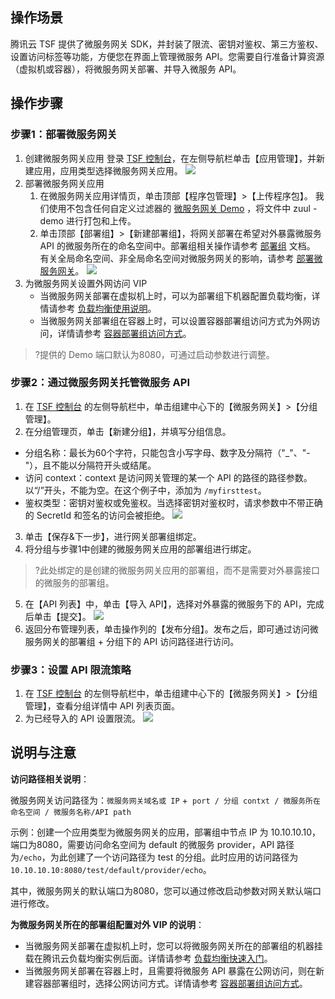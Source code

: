 ## 操作场景
腾讯云 TSF 提供了微服务网关 SDK，并封装了限流、密钥对鉴权、第三方鉴权、设置访问标签等功能，方便您在界面上管理微服务 API。您需要自行准备计算资源（虚拟机或容器），将微服务网关部署、并导入微服务 API。


## 操作步骤
### 步骤1：部署微服务网关
1. 创建微服务网关应用
   登录 [TSF 控制台](https://console.cloud.tencent.com/tsf?rid=1)，在左侧导航栏单击【应用管理】，并新建应用，应用类型选择微服务网关应用。
![](https://main.qcloudimg.com/raw/212e9845ca1f92a0de1defb28215b218.png)
2. 部署微服务网关应用
	1. 在微服务网关应用详情页，单击顶部【程序包管理】>【上传程序包】。
我们使用不包含任何自定义过滤器的 [微服务网关 Demo](https://alon-deployment-gz-1257356411.cos.ap-guangzhou.myqcloud.com/tsf-demo-simple-1.16.0.zip?_ga=1.250118594.510479937.1548238548) ，将文件中 zuul - demo 进行打包和上传。
	2. 单击顶部【部署组】>【新建部署组】，将网关部署在希望对外暴露微服务 API 的微服务所在的命名空间中。部署组相关操作请参考 [部署组](https://cloud.tencent.com/document/product/649/16932) 文档。
	有关全局命名空间、非全局命名空间对微服务网关的影响，请参考 [部署微服务网关](https://cloud.tencent.com/document/product/649/40200)。
![](https://main.qcloudimg.com/raw/b73e08360923a1bd485c59f7fec1fdf3.png)
3. 为微服务网关设置外网访问 VIP
   - 当微服务网关部署在虚拟机上时，可以为部署组下机器配置负载均衡，详情请参考 [负载均衡使用说明](https://cloud.tencent.com/document/product/214/8975)。
   - 当微服务网关部署组在容器上时，可以设置容器部署组访问方式为外网访问，详情请参考 [容器部署组访问方式](https://cloud.tencent.com/document/product/649/16929)。

>?提供的 Demo 端口默认为8080，可通过启动参数进行调整。



### 步骤2：通过微服务网关托管微服务 API
1. 在 [TSF 控制台](https://console.cloud.tencent.com/tsf?rid=1) 的左侧导航栏中，单击组建中心下的【微服务网关】>【分组管理】。
2. 在分组管理页，单击【新建分组】，并填写分组信息。
 - 分组名称：最长为60个字符，只能包含小写字母、数字及分隔符（"_"、"-"），且不能以分隔符开头或结尾。
 - 访问 context：context 是访问网关管理的某一个 API 的路径的路径参数。以“/”开头，不能为空。在这个例子中，添加为 `/myfirsttest`。
 - 鉴权类型：密钥对鉴权或免鉴权。当选择密钥对鉴权时，请求参数中不带正确的 SecretId 和签名的访问会被拒绝。
![](https://main.qcloudimg.com/raw/1deb7fb6fd50d6529ac5c3907fb6da73.png)
3. 单击【保存&下一步】，进行网关部署组绑定。
4. 将分组与步骤1中创建的微服务网关应用的部署组进行绑定。
>?此处绑定的是创建的微服务网关应用的部署组，而不是需要对外暴露接口的微服务的部署组。
5. 在【API 列表】中，单击【导入 API】，选择对外暴露的微服务下的 API，完成后单击【提交】。
![](https://main.qcloudimg.com/raw/a8f696129adf3367079dbfc7a3c9087f.png)
6. 返回分布管理列表，单击操作列的【发布分组】。发布之后，即可通过访问微服务网关的部署组 + 分组下的 API 访问路径进行访问。



### 步骤3：设置 API 限流策略
1. 在 [TSF 控制台](https://console.cloud.tencent.com/tsf?rid=1) 的左侧导航栏中，单击组建中心下的【微服务网关】>【分组管理】，查看分组详情中 API 列表页面。
2. 为已经导入的 API 设置限流。
	 ![](https://main.qcloudimg.com/raw/ff22be0e3b1f9befe37e5a08aad14f10.png)
	 
## 说明与注意	 
**访问路径相关说明**：

微服务网关访问路径为：`微服务网关域名或 IP` +` port / 分组 contxt / 微服务所在命名空间 / 微服务名称/API path`

示例：创建一个应用类型为微服务网关的应用，部署组中节点 IP 为 10.10.10.10，端口为8080，需要访问命名空间为 default 的微服务 provider，API 路径为`/echo`，为此创建了一个访问路径为 test 的分组。此时应用的访问路径为 `10.10.10.10:8080/test/default/provider/echo`。

其中，微服务网关的默认端口为8080，您可以通过修改启动参数对网关默认端口进行修改。


**为微服务网关所在的部署组配置对外 VIP 的说明**：
- 当微服务网关部署在虚拟机上时，您可以将微服务网关所在的部署组的机器挂载在腾讯云负载均衡实例后面。详情请参考 [负载均衡快速入门](https://cloud.tencent.com/document/product/214/8975)。
- 当微服务网关部署在容器上时，且需要将微服务 API 暴露在公网访问，则在新建容器部署组时，选择公网访问方式。详情请参考 [容器部署组访问方式](https://cloud.tencent.com/document/product/649/16929)。

